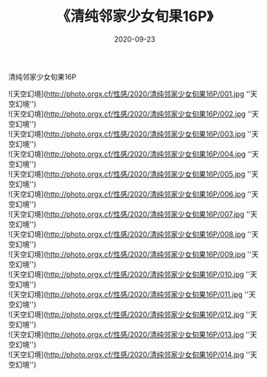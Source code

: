 ﻿---
layout: post
title: 《清纯邻家少女旬果16P》
date: 2020-09-23
img: http://photo.orgx.cf/性感/2020/清纯邻家少女旬果16P/000.jpg
tags: [美女,性感,泳衣]
---

清纯邻家少女旬果16P



![天空幻境](http://photo.orgx.cf/性感/2020/清纯邻家少女旬果16P/001.jpg ''天空幻境'')<br>
![天空幻境](http://photo.orgx.cf/性感/2020/清纯邻家少女旬果16P/002.jpg ''天空幻境'')<br>
![天空幻境](http://photo.orgx.cf/性感/2020/清纯邻家少女旬果16P/003.jpg ''天空幻境'')<br>
![天空幻境](http://photo.orgx.cf/性感/2020/清纯邻家少女旬果16P/004.jpg ''天空幻境'')<br>
![天空幻境](http://photo.orgx.cf/性感/2020/清纯邻家少女旬果16P/005.jpg ''天空幻境'')<br>
![天空幻境](http://photo.orgx.cf/性感/2020/清纯邻家少女旬果16P/006.jpg ''天空幻境'')<br>
![天空幻境](http://photo.orgx.cf/性感/2020/清纯邻家少女旬果16P/007.jpg ''天空幻境'')<br>
![天空幻境](http://photo.orgx.cf/性感/2020/清纯邻家少女旬果16P/008.jpg ''天空幻境'')<br>
![天空幻境](http://photo.orgx.cf/性感/2020/清纯邻家少女旬果16P/009.jpg ''天空幻境'')<br>
![天空幻境](http://photo.orgx.cf/性感/2020/清纯邻家少女旬果16P/010.jpg ''天空幻境'')<br>
![天空幻境](http://photo.orgx.cf/性感/2020/清纯邻家少女旬果16P/011.jpg ''天空幻境'')<br>
![天空幻境](http://photo.orgx.cf/性感/2020/清纯邻家少女旬果16P/012.jpg ''天空幻境'')<br>
![天空幻境](http://photo.orgx.cf/性感/2020/清纯邻家少女旬果16P/013.jpg ''天空幻境'')<br>
![天空幻境](http://photo.orgx.cf/性感/2020/清纯邻家少女旬果16P/014.jpg ''天空幻境'')<br>